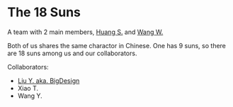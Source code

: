# The 18 Suns
A team with 2 main members, [Huang S.](https://github.com/NBDatsuya) and [Wang W.](https://github.com/wangwenqingqq)

Both of us shares the same charactor in Chinese. One has 9 suns, so there are 18 suns among us and our collaborators.

Collaborators:
- [Liu Y. aka. BigDesign](https://github.com/Bigdesign17)
- Xiao T.
- Wang Y.
